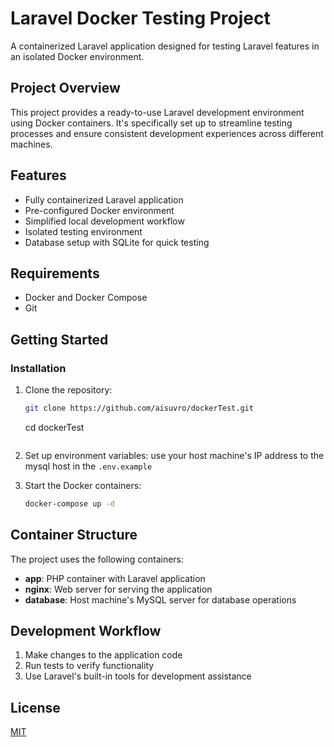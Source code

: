 # Laravel Docker Testing Project

A containerized Laravel application designed for testing Laravel features in an isolated Docker environment.

## Project Overview

This project provides a ready-to-use Laravel development environment using Docker containers. It's specifically set up to streamline testing processes and ensure consistent development experiences across different machines.

## Features

- Fully containerized Laravel application
- Pre-configured Docker environment
- Simplified local development workflow
- Isolated testing environment
- Database setup with SQLite for quick testing

## Requirements

- Docker and Docker Compose
- Git

## Getting Started

### Installation

1. Clone the repository:
   ```bash
   git clone https://github.com/aisuvro/dockerTest.git
   ```
   cd dockerTest
   ```

2. Set up environment variables:
   use your host machine's IP address to the mysql host in the `.env.example` 

 
3. Start the Docker containers:
   ```bash
   docker-compose up -d
   ```
## Container Structure

The project uses the following containers:
- **app**: PHP container with Laravel application
- **nginx**: Web server for serving the application
- **database**: Host machine's MySQL server for database operations

## Development Workflow

1. Make changes to the application code
2. Run tests to verify functionality
3. Use Laravel's built-in tools for development assistance

## License

[MIT](LICENSE)